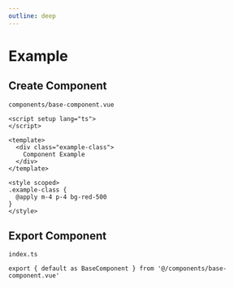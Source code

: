 ```yaml
---
outline: deep
---
```


# Example

## Create Component

`components/base-component.vue`

```
<script setup lang="ts">
</script>

<template>
  <div class="example-class">
    Component Example
  </div>
</template>

<style scoped>
.example-class {
  @apply m-4 p-4 bg-red-500
}
</style>
```

## Export Component

`index.ts`

```
export { default as BaseComponent } from '@/components/base-component.vue'
```
